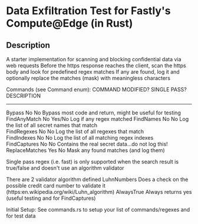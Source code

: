 # Data Exfiltration Test for Fastly's Compute@Edge (in Rust)

## Description 
A starter implementation for scanning and blocking confidential data via web requests
Before the https response reaches the client, scan the https body and look for predefined regex matches
   If any are found, log it and optionally replace the matches (mask) with meaningless characters

 Commands (see Command enum):
   COMMAND               MODIFIED?      SINGLE PASS?        DESCRIPTION                                                     
   --------------------  -------------  ------------------  -----------------------------------------
   Bypass                No             No                  Bypass most code and return, might be useful for testing        
   FindAnyMatch          No             Yes/No              Log if any regex matched
   FindNames             No             No                  Log the list of all secret names that match                       
   FindRegexes           No             No                  Log the list of all regexes that match                          
   FindIndexes           No             No                  Log the list of all matching regex indexes                      
   FindCaptures          No             No                  Contains the real secret data...do not log this!            
   ReplaceMatches        Yes            No                  Mask any found matches (and log them)                           
 
   Single pass regex (i.e. fast) is only supported when the search result is true/false and doesn't use an algorithm validator

   There are 2 validator algorithm defined
     LuhnNumbers         Does a check on the possible credit card number to validate it (https:en.wikipedia.org/wiki/Luhn_algorithm)
     AlwaysTrue          Always returns yes (useful testing and for FindCaptures)
 
 Initial Setup:
   See commands.rs to setup your list of commands/regexes and for test data


